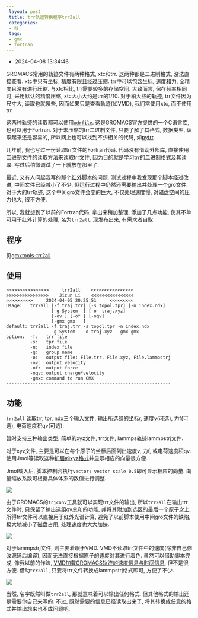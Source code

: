 ```yaml
---
 layout: post
 title: trr轨迹转换程序trr2all
 categories:
 - 科
 tags:
 - gmx
 - fortran
---
```


- 2024-04-08 13:34:46

GROMACS常用的轨迹文件有两种格式, xtc和trr. 这两种都是二进制格式, 没法直接查看. xtc中只有坐标, 精度有限且经过压缩. trr中可以包含坐标, 速度和力, 全精度且没有进行压缩. 与xtc相比, trr需要较多的存储空间. 大致而言, 保存频率相同时, 采用默认的精度压缩, xtc大小大约是trr的1/10. 对于稍大些的轨迹, trr文件因为尺寸大, 读取也就慢些, 因而如果只是查看轨迹(如VMD), 我们常使用xtc, 而不使用trr.

这两种轨迹的读取都可以使用[`xdrfile`](https://ftp.gromacs.org/pub/contrib/). 这是GROMACS官方提供的一个C语言库, 也可以用于Fortran. 对于未压缩的trr二进制文件, 只要了解了其格式, 数据类型, 读取起来还是容易的, 所以网上也可以找到不少相关的代码, 如[pytrr](https://github.com/andersle/pytrr).

几年前, 我也写过一份读取trr文件的Fortran代码. 代码没有借助外部库, 直接使用二进制文件的读取方法来读取trr文件, 因为目的就是学习trr的二进制格式及其读取. 写过后稍微调试了一下就放在那里了.

最近, 又有人问起我写的那个[红外脚本](https://jerkwin.github.io/2017/08/20/%E4%BD%BF%E7%94%A8GROMACS%E8%AE%A1%E7%AE%97%E7%BA%A2%E5%A4%96%E5%85%89%E8%B0%B1/)的问题. 测试过程中我发现那个脚本经过改进, 中间文件已经减小了不少, 但运行过程中仍然还需要输出并处理一个gro文件. 对于大的trr轨迹, 这个中间gro文件会变的巨大, 不仅处理速度慢, 对磁盘空间的压力也大, 很不方便.

所以, 我就想到了以前的Fortran代码, 拿出来稍加整理, 添加了几点功能, 使其不单可用于红外计算的处理, 名为`trr2all`. 现发布出来, 有需求者自取.

## 程序

见[gmxtools-trr2all](https://jerkwin.github.io/gmxtools/)

## 使用

	>>>>>>>>>>>>>>>>     trr2all    <<<<<<<<<<<<<<<<
	>>>>>>>>>>>>>>>>    Jicun Li    <<<<<<<<<<<<<<<<
	>>>>>>>>>>     2024-04-05 20:25:51     <<<<<<<<<
	Usage:   trr2all [-f traj.trr] [-s topol.tpr] [-n index.ndx]
					 [-g System  ] [-o  traj.xyz]
					 [-ov ] [-of ] [-oqv]
					 [-gmx gmx   ]
	default: trr2all -f traj.trr -s topol.tpr -n index.ndx
					 -g System   -o traj.xyz  -gmx gmx
	option:  -f:   trr file
			 -s:   tpr file
			 -n:   index file
			 -g:   group name
			 -o:   output file: File.trr, File.xyz, File.lammpstrj
			 -ov:  output velocity
			 -of:  output force
			 -oqv: output charge*velocity
			 -gmx: command to run GMX
	--------------------------------------------------------------

## 功能

`trr2all` 读取trr, tpr, ndx三个输入文件, 输出所选组的坐标r, 速度v(可选), 力f(可选), 电荷速度积qv(可选).

暂时支持三种输出类型, 简单的xyz文件, trr文件, lammps轨迹lammpstrj文件.

对于xyz文件, 主要是可以在每个原子的坐标后面列出速度v, 力f, 或电荷速度积qv. 使用Jmol等读取这种[扩展的xyz格式](https://jerkwin.github.io/2014/07/01/Jmol%E7%9A%84%E6%89%A9%E5%B1%95xyz%E6%96%87%E4%BB%B6%E6%A0%BC%E5%BC%8F/)并显示相应的向量很方便.

Jmol载入后, 脚本控制台执行`vector; vector scale 0.5`即可显示相应的向量. 向量缩放系数可根据具体体系的数值进行调整.

![](https://jerkwin.github.io/pic/trr2all-jmol.png)

由于GROMACS的`trjconv`工具就可以实现trr文件的输出, 所以`trr2all`在输出trr文件时, 只保留了输出选组qv总和的功能, 并将其附加到选区的最后一个原子之上. 所得trr文件可以直接用于红外光谱计算, 避免了以前脚本使用中间gro文件的缺陷, 极大地减小了磁盘占用, 处理速度也大大加快.

![](https://jerkwin.github.io/pic/trr2all-ir.png)

对于lammpstrj文件, 则主要着眼于VMD. VMD不读取trr文件中的速度(除非自己修改源码后编译), 因而无法直接根据原子的速度对其进行着色. 虽然可以借助脚本完成, 像我以前的作法, [VMD加载GROMACS轨迹的速度信息与时间信息](https://jerkwin.github.io/2016/10/21/VMD%E5%8A%A0%E8%BD%BDGROMACS%E8%BD%A8%E8%BF%B9%E7%9A%84%E9%80%9F%E5%BA%A6%E4%BF%A1%E6%81%AF%E4%B8%8E%E6%97%B6%E9%97%B4%E4%BF%A1%E6%81%AF/), 但不是很方便. 借助`trr2all`, 只要将trr文件转换成lammpstrj格式即可, 方便了不少.

![](https://jerkwin.github.io/pic/trr2all-vmd.gif)

当然, 名字既然叫做`trr2all`, 那就意味着可以输出任何格式. 但其他格式的输出还是需要你自己来写的. 不过, 既然需要的信息已经读取出来了, 将其转换成任意的格式并输出想来也不成问题吧.
